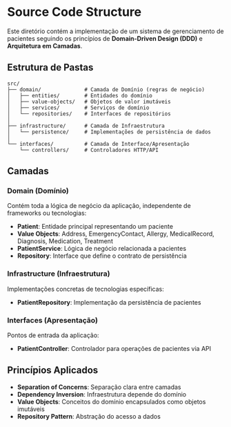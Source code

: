 # Source Code Structure

Este diretório contém a implementação de um sistema de gerenciamento de pacientes seguindo os princípios de **Domain-Driven Design (DDD)** e **Arquitetura em Camadas**.

## Estrutura de Pastas

```plaintext
src/
├── domain/              # Camada de Domínio (regras de negócio)
│   ├── entities/        # Entidades do domínio
│   ├── value-objects/   # Objetos de valor imutáveis
│   ├── services/        # Serviços de domínio
│   └── repositories/    # Interfaces de repositórios
│
├── infrastructure/      # Camada de Infraestrutura
│   └── persistence/     # Implementações de persistência de dados
│
└── interfaces/          # Camada de Interface/Apresentação
    └── controllers/     # Controladores HTTP/API
```

## Camadas

### Domain (Domínio)

Contém toda a lógica de negócio da aplicação, independente de frameworks ou tecnologias:

- **Patient**: Entidade principal representando um paciente
- **Value Objects**: Address, EmergencyContact, Allergy, MedicalRecord, Diagnosis, Medication, Treatment
- **PatientService**: Lógica de negócio relacionada a pacientes
- **Repository**: Interface que define o contrato de persistência

### Infrastructure (Infraestrutura)

Implementações concretas de tecnologias específicas:

- **PatientRepository**: Implementação da persistência de pacientes

### Interfaces (Apresentação)

Pontos de entrada da aplicação:

- **PatientController**: Controlador para operações de pacientes via API

## Princípios Aplicados

- **Separation of Concerns**: Separação clara entre camadas
- **Dependency Inversion**: Infraestrutura depende do domínio
- **Value Objects**: Conceitos do domínio encapsulados como objetos imutáveis
- **Repository Pattern**: Abstração do acesso a dados
